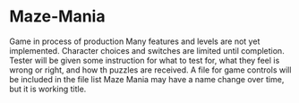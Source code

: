 # Maze-Mania

Game in process of production
Many features and levels are not yet implemented.
Character choices and switches are limited until completion.
Tester will be given some instruction for what to test for, what they feel is wrong or right, and how th puzzles are received.
A file for game controls will be included in the file list
Maze Mania may have a name change over time, but it is working title.